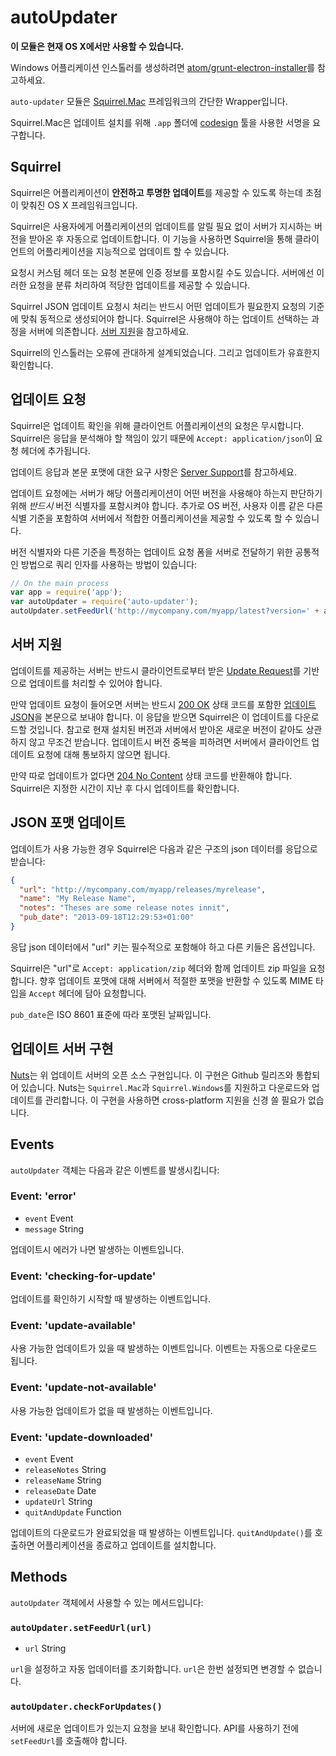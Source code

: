 ﻿# autoUpdater

**이 모듈은 현재 OS X에서만 사용할 수 있습니다.**

Windows 어플리케이션 인스톨러를 생성하려면 [atom/grunt-electron-installer](https://github.com/atom/grunt-electron-installer)를 참고하세요.

`auto-updater` 모듈은 [Squirrel.Mac](https://github.com/Squirrel/Squirrel.Mac) 프레임워크의 간단한 Wrapper입니다.

Squirrel.Mac은 업데이트 설치를 위해 `.app` 폴더에
[codesign](https://developer.apple.com/library/mac/documentation/Darwin/Reference/ManPages/man1/codesign.1.html)
툴을 사용한 서명을 요구합니다.

## Squirrel

Squirrel은 어플리케이션이 **안전하고 투명한 업데이트**를 제공할 수 있도록 하는데 초점이 맞춰진 OS X 프레임워크입니다.

Squirrel은 사용자에게 어플리케이션의 업데이트를 알릴 필요 없이 서버가 지시하는 버전을 받아온 후 자동으로 업데이트합니다.
이 기능을 사용하면 Squirrel을 통해 클라이언트의 어플리케이션을 지능적으로 업데이트 할 수 있습니다.

요청시 커스텀 헤더 또는 요청 본문에 인증 정보를 포함시킬 수도 있습니다.
서버에선 이러한 요청을 분류 처리하여 적당한 업데이트를 제공할 수 있습니다.

Squirrel JSON 업데이트 요청시 처리는 반드시 어떤 업데이트가 필요한지 요청의 기준에 맞춰 동적으로 생성되어야 합니다.
Squirrel은 사용해야 하는 업데이트 선택하는 과정을 서버에 의존합니다. [서버 지원](#server-support)을 참고하세요.

Squirrel의 인스톨러는 오류에 관대하게 설계되었습니다. 그리고 업데이트가 유효한지 확인합니다.

## 업데이트 요청

Squirrel은 업데이트 확인을 위해 클라이언트 어플리케이션의 요청은 무시합니다.
Squirrel은 응답을 분석해야 할 책임이 있기 때문에 `Accept: application/json`이 요청 헤더에 추가됩니다.

업데이트 응답과 본문 포맷에 대한 요구 사항은 [Server Support](#server-support)를 참고하세요.

업데이트 요청에는 서버가 해당 어플리케이션이 어떤 버전을 사용해야 하는지 판단하기 위해 *반드시* 버전 식별자를 포함시켜야 합니다.
추가로 OS 버전, 사용자 이름 같은 다른 식별 기준을 포함하여 서버에서 적합한 어플리케이션을 제공할 수 있도록 할 수 있습니다.

버전 식별자와 다른 기준을 특정하는 업데이트 요청 폼을 서버로 전달하기 위한 공통적인 방법으로 쿼리 인자를 사용하는 방법이 있습니다:

```javascript
// On the main process
var app = require('app');
var autoUpdater = require('auto-updater');
autoUpdater.setFeedUrl('http://mycompany.com/myapp/latest?version=' + app.getVersion());
```

## 서버 지원

업데이트를 제공하는 서버는 반드시 클라이언트로부터 받은 [Update Request](#update-requests)를 기반으로 업데이트를 처리할 수 있어야 합니다.

만약 업데이트 요청이 들어오면 서버는 반드시 [200 OK](http://tools.ietf.org/html/rfc2616#section-10.2.1) 상태 코드를 포함한
[업데이트 JSON](#update-json-format)을 본문으로 보내야 합니다.
이 응답을 받으면 Squirrel은 이 업데이트를 다운로드할 것입니다. 참고로 현재 설치된 버전과 서버에서 받아온 새로운 버전이 같아도 상관하지 않고 무조건 받습니다.
업데이트시 버전 중복을 피하려면 서버에서 클라이언트 업데이트 요청에 대해 통보하지 않으면 됩니다.

만약 따로 업데이트가 없다면 [204 No Content](http://tools.ietf.org/html/rfc2616#section-10.2.5) 상태 코드를 반환해야 합니다.
Squirrel은 지정한 시간이 지난 후 다시 업데이트를 확인합니다.

## JSON 포맷 업데이트

업데이트가 사용 가능한 경우 Squirrel은 다음과 같은 구조의 json 데이터를 응답으로 받습니다:

```json
{
  "url": "http://mycompany.com/myapp/releases/myrelease",
  "name": "My Release Name",
  "notes": "Theses are some release notes innit",
  "pub_date": "2013-09-18T12:29:53+01:00"
}
```

응답 json 데이터에서 "url" 키는 필수적으로 포함해야 하고 다른 키들은 옵션입니다.

Squirrel은 "url"로 `Accept: application/zip` 헤더와 함께 업데이트 zip 파일을 요청합니다.
향후 업데이트 포맷에 대해 서버에서 적절한 포맷을 반환할 수 있도록 MIME 타입을 `Accept` 헤더에 담아 요청합니다.

`pub_date`은 ISO 8601 표준에 따라 포맷된 날짜입니다.

## 업데이트 서버 구현

[Nuts](https://github.com/GitbookIO/nuts)는 위 업데이트 서버의 오픈 소스 구현입니다.
이 구현은 Github 릴리즈와 통합되어 있습니다. Nuts는 `Squirrel.Mac`과 `Squirrel.Windows`를 지원하고 다운로드와 업데이트를 관리합니다.
이 구현을 사용하면 cross-platform 지원을 신경 쓸 필요가 없습니다.

## Events

`autoUpdater` 객체는 다음과 같은 이벤트를 발생시킵니다:

### Event: 'error'

* `event` Event
* `message` String

업데이트시 에러가 나면 발생하는 이벤트입니다.

### Event: 'checking-for-update'

업데이트를 확인하기 시작할 때 발생하는 이벤트입니다.

### Event: 'update-available'

사용 가능한 업데이트가 있을 때 발생하는 이벤트입니다. 이벤트는 자동으로 다운로드 됩니다.

### Event: 'update-not-available'

사용 가능한 업데이트가 없을 때 발생하는 이벤트입니다.

### Event: 'update-downloaded'

* `event` Event
* `releaseNotes` String
* `releaseName` String
* `releaseDate` Date
* `updateUrl` String
* `quitAndUpdate` Function

업데이트의 다운로드가 완료되었을 때 발생하는 이벤트입니다. `quitAndUpdate()`를 호출하면 어플리케이션을 종료하고 업데이트를 설치합니다.

## Methods

`autoUpdater` 객체에서 사용할 수 있는 메서드입니다:

### `autoUpdater.setFeedUrl(url)`

* `url` String

`url`을 설정하고 자동 업데이터를 초기화합니다. `url`은 한번 설정되면 변경할 수 없습니다.

### `autoUpdater.checkForUpdates()`

서버에 새로운 업데이트가 있는지 요청을 보내 확인합니다. API를 사용하기 전에 `setFeedUrl`를 호출해야 합니다.

